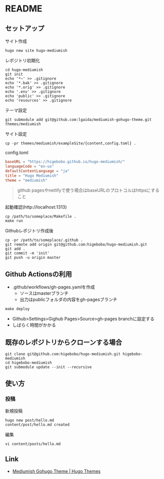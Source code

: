 # README

## セットアップ

サイト作成

```shell
hugo new site hugo-mediumish
```

レポジトリ初期化

```shell
cd hugo-mediumish
git init
echo '*~' >> .gitignore
echo '*.bak' >> .gitignore
echo '*.orig' >> .gitignore
echo '.env' >> .gitignore
echo 'public' >> .gitignore
echo 'resources' >> .gitignore
```

テーマ設定

```shell
git submodule add git@github.com:lgaida/mediumish-gohugo-theme.git themes/mediumish
```

サイト設定

```shell
cp -pr themes/mediumish/exampleSite/{content,config.toml} .
```

config.toml

```toml
baseURL = "https://higebobo.github.io/hugo-mediumish/"
languageCode = "en-us"
defaultContentLanguage = "ja"
title = "Hugo Mediumish"
theme = "mediumish"
```

> github pagesやnetlifyで使う場合はbaseURLのプロトコルはhttpsにすること

起動確認(http://localhost:1313)

```shell
cp /path/to/someplace/Makefile .
make run
```

Githubレポジトリ作成後

```shell
cp -pr /path/to/someplace/.github .
git remote add origin git@github.com:higebobo/hugo-mediumish.git
git add .
git commit -m 'init'
git push -u origin master
```

## Github Actionsの利用

* .github/workflows/gh-pages.yamlを作成
    * ソースはmasterブランチ
    * 出力はpublicフォルダの内容をgh-pagesブランチ

```shell
make deploy
```

* Github>Settings>Gighub Pages>Source>gh-pages branchに設定する
* しばらく時間がかかる

## 既存のレポジトリからクローンする場合

```shell
git clone git@github.com:higebobo/hugo-mediumish.git higebobo-mediumish
cd higebobo-mediumish
git submodule update --init --recursive
```

## 使い方

### 投稿

新規投稿

```shell
hugo new post/hello.md
content/post/hello.md created
```

編集

```shell
vi content/posts/hello.md
```

## Link

* [Mediumish Gohugo Theme \| Hugo Themes](https://themes.gohugo.io/mediumish-gohugo-theme/)
